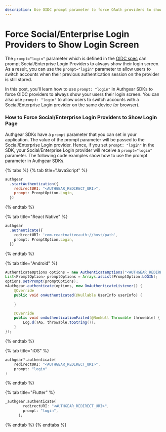```yaml
---
description: Use OIDC prompt parameter to force OAuth providers to show login screen.
---
```


# Force Social/Enterprise Login Providers to Show Login Screen

The `prompt="login"` parameter which is defined in the [OIDC spec](https://openid.net/specs/openid-connect-core-1\_0.html#AuthRequest) can prompt Social/Enterprise Login Providers to always show their login screen. As a result, you can use the `prompt="login"` parameter to allow users to switch accounts when their previous authentication session on the provider is still stored.&#x20;

In this post, you'll learn how to use `prompt: "login"` in Authgear SDKs to force OIDC providers to always show your users their login screen. You can also use `prompt: "login"` to allow users to switch accounts with a Social/Enterprise Login provider on the same device (or browser).

### How to Force Social/Enterprise Login Providers to Show Login Page

Authgear SDKs have a `prompt` parameter that you can set in your application. The value of the prompt parameter will be passed to the Social/Enterprise Login provider. Hence, if you set `prompt: "login"` in the SDK, your Social/Enterprise Login provider will receive a `prompt="login"` parameter. The following code examples show how to use the prompt parameter in Authgear SDKs.

{% tabs %}
{% tab title="JavaScript" %}
```javascript
authgear
  .startAuthentication({
    redirectURI: "<AUTHGEAR_REDIRECT_URI>",
    prompt: PromptOption.Login,
  })
```
{% endtab %}

{% tab title="React Native" %}
```typescript
authgear
  .authenticate({
    redirectURI: 'com.reactnativeauth://host/path',
    prompt: PromptOption.Login,
  })
```
{% endtab %}

{% tab title="Android" %}
```java
AuthenticateOptions options = new AuthenticateOptions("<AUTHGEAR_REDIRECT_URI>");
List<PromptOption> promptOptions = Arrays.asList(PromptOption.LOGIN);
options.setPrompt(promptOptions);
mAuthgear.authenticate(options, new OnAuthenticateListener() {
    @Override
    public void onAuthenticated(@Nullable UserInfo userInfo) {
        
    }

    @Override
    public void onAuthenticationFailed(@NonNull Throwable throwable) {
        Log.d(TAG, throwable.toString());
    }
});
```
{% endtab %}

{% tab title="iOS" %}
```swift
authgear?.authenticate(
    redirectURI: "<AUTHGEAR_REDIRECT_URI>",
    prompt: "login"
)
```
{% endtab %}

{% tab title="Flutter" %}
```dart
_authgear.authenticate(
        redirectURI: "<AUTHGEAR_REDIRECT_URI>",
        prompt: "login",
      );
```
{% endtab %}
{% endtabs %}

